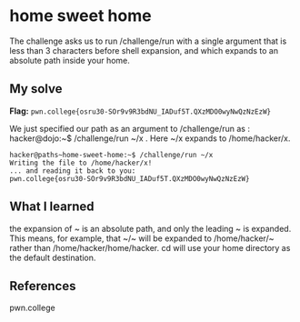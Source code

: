 # home sweet home 
The challenge asks us to run /challenge/run with a single argument that is less than 3 characters before shell expansion, and which expands to an absolute path inside your home.

## My solve
**Flag:** `pwn.college{osru30-SOr9v9R3bdNU_IADuf5T.QXzMDO0wyNwQzNzEzW}`

We just specified our path as an argument to /challenge/run as : hacker@dojo:~$ /challenge/run ~/x  . Here ~/x expands to /home/hacker/x.
```
hacker@paths~home-sweet-home:~$ /challenge/run ~/x
Writing the file to /home/hacker/x!
... and reading it back to you:
pwn.college{osru30-SOr9v9R3bdNU_IADuf5T.QXzMDO0wyNwQzNzEzW}
```

## What I learned
the expansion of ~ is an absolute path, and only the leading ~ is expanded. This means, for example, that ~/~ will be expanded to /home/hacker/~ rather than /home/hacker/home/hacker.
cd will use your home directory as the default destination.

## References 
pwn.college
